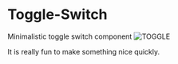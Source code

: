 # Toggle-Switch
 Minimalistic toggle switch component
![TOGGLE](https://user-images.githubusercontent.com/107324813/210804206-90c98da1-58b4-4728-845b-9503087d04cf.gif)

It is really fun to make something nice quickly.
